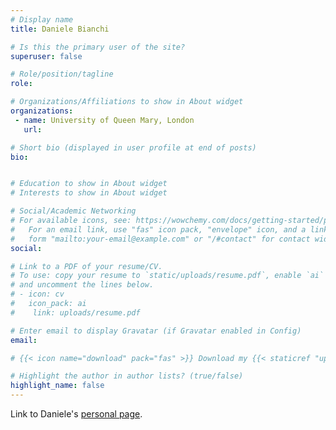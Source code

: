 ```yaml
---
# Display name
title: Daniele Bianchi

# Is this the primary user of the site?
superuser: false

# Role/position/tagline
role:

# Organizations/Affiliations to show in About widget
organizations:
 - name: University of Queen Mary, London
   url: 

# Short bio (displayed in user profile at end of posts)
bio:


# Education to show in About widget
# Interests to show in About widget

# Social/Academic Networking
# For available icons, see: https://wowchemy.com/docs/getting-started/page-builder/#icons
#   For an email link, use "fas" icon pack, "envelope" icon, and a link in the
#   form "mailto:your-email@example.com" or "/#contact" for contact widget.
social:

# Link to a PDF of your resume/CV.
# To use: copy your resume to `static/uploads/resume.pdf`, enable `ai` icons in `params.toml`,
# and uncomment the lines below.
# - icon: cv
#   icon_pack: ai
#    link: uploads/resume.pdf

# Enter email to display Gravatar (if Gravatar enabled in Config)
email:

# {{< icon name="download" pack="fas" >}} Download my {{< staticref "uploads/demo_resume.pdf" "newtab" >}}resumé{{< /staticref >}}.

# Highlight the author in author lists? (true/false)
highlight_name: false
---
```

Link to Daniele's <a href="https://whitesphd.com" target="_blank" rel="noopener noreferrer"> personal page</a>.
